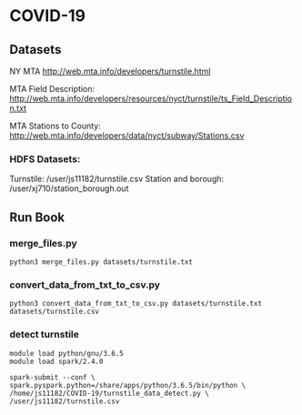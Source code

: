 # COVID-19

## Datasets

NY MTA
http://web.mta.info/developers/turnstile.html

MTA Field Description:
http://web.mta.info/developers/resources/nyct/turnstile/ts_Field_Description.txt

MTA Stations to County:
http://web.mta.info/developers/data/nyct/subway/Stations.csv

### HDFS Datasets:
Turnstile: /user/js11182/turnstile.csv
Station and borough: /user/xj710/station_borough.out

## Run Book
### merge_files.py
```
python3 merge_files.py datasets/turnstile.txt
```

### convert_data_from_txt_to_csv.py
```
python3 convert_data_from_txt_to_csv.py datasets/turnstile.txt datasets/turnstile.csv
```

### detect turnstile

```
module load python/gnu/3.6.5
module load spark/2.4.0 

spark-submit --conf \
spark.pyspark.python=/share/apps/python/3.6.5/bin/python \
/home/js11182/COVID-19/turnstile_data_detect.py \
/user/js11182/turnstile.csv
```
